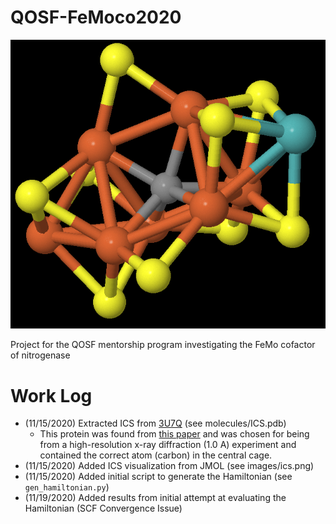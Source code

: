 # QOSF-FeMoco2020

![FeMoco residue from 3U7Q (labeled ICS)](images/ics.png "FeMoco residue from 3U7Q (labeled ICS)")

Project for the QOSF mentorship program investigating the FeMo cofactor of nitrogenase

# Work Log

* (11/15/2020) Extracted ICS from [3U7Q](https://www.rcsb.org/3d-view/3U7Q/1) (see molecules/ICS.pdb)
    * This protein was found from [this paper](https://pubs.rsc.org/en/content/articlelanding/2019/cp/c8cp06930a#!divAbstract) and was chosen for being from a high-resolution x-ray diffraction (1.0 A) experiment and contained the correct atom (carbon) in the central cage.
* (11/15/2020) Added ICS visualization from JMOL (see images/ics.png)
* (11/15/2020) Added initial script to generate the Hamiltonian (see `gen_hamiltonian.py`)
* (11/19/2020) Added results from initial attempt at evaluating the Hamiltonian (SCF Convergence Issue)

